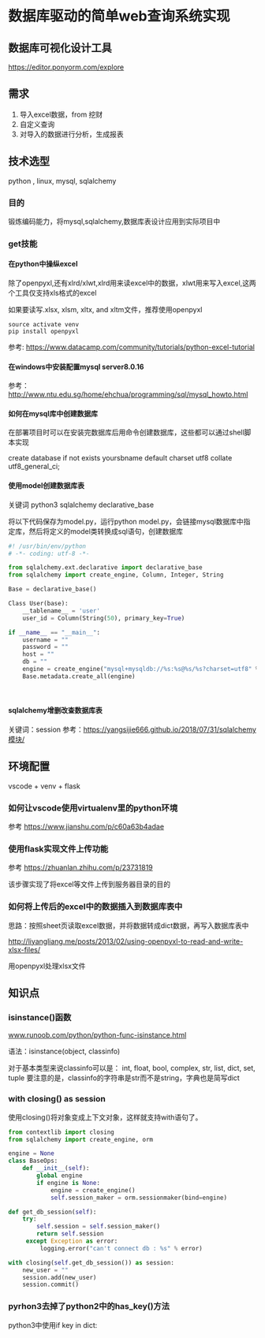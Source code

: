 # 数据库驱动的简单web查询系统实现

## 数据库可视化设计工具

https://editor.ponyorm.com/explore

## 需求

1. 导入excel数据，from 挖财
2. 自定义查询
3. 对导入的数据进行分析，生成报表

## 技术选型

python , linux, mysql, sqlalchemy

###  目的

锻炼编码能力，将mysql,sqlalchemy,数据库表设计应用到实际项目中

### get技能

#### 在python中操纵excel

除了openpyxl,还有xlrd/xlwt,xlrd用来读excel中的数据，xlwt用来写入excel,这两个工具仅支持xls格式的excel

如果要读写.xlsx, xlsm, xltx, and xltm文件，推荐使用openpyxl

```shell
source activate venv
pip install openpyxl
```

参考: https://www.datacamp.com/community/tutorials/python-excel-tutorial

####  在windows中安装配置mysql server8.0.16
参考：http://www.ntu.edu.sg/home/ehchua/programming/sql/mysql_howto.html

#### 如何在mysql库中创建数据库

在部署项目时可以在安装完数据库后用命令创建数据库，这些都可以通过shell脚本实现

create database if not exists yoursbname default charset utf8 collate utf8_general_ci;

####  使用model创建数据库表

关键词 python3 sqlalchemy declarative_base

将以下代码保存为model.py，运行python model.py，会链接mysql数据库中指定库，然后将定义的model类转换成sql语句，创建数据库

```python
#! /usr/bin/env/python
# -*- coding: utf-8 -*-

from sqlalchemy.ext.declarative import declarative_base
from sqlalchemy import create_engine, Column, Integer, String

Base = declarative_base()

Class User(base):
    __tablename__ = 'user'
    user_id = Column(String(50), primary_key=True)

if __name__ == "__main__":
    username = ""
    password = ""
    host = ""
    db = ""
    engine = create_engine("mysql+mysqldb://%s:%s@%s/%s?charset=utf8" %(username, password, host, db), echo = True, pool_size = 100)
    Base.metadata.create_all(engine)
```

​    

#### sqlalchemy增删改查数据库表
关键词：session
参考：https://yangsijie666.github.io/2018/07/31/sqlalchemy模块/



## 环境配置

vscode + venv + flask

### 如何让vscode使用virtualenv里的python环境

参考 https://www.jianshu.com/p/c60a63b4adae

###  使用flask实现文件上传功能

参考 https://zhuanlan.zhihu.com/p/23731819

该步骤实现了将excel等文件上传到服务器目录的目的

### 如何将上传后的excel中的数据插入到数据库表中

思路：按照sheet页读取excel数据，并将数据转成dict数据，再写入数据库表中

http://liyangliang.me/posts/2013/02/using-openpyxl-to-read-and-write-xlsx-files/

用openpyxl处理xlsx文件


## 知识点

### isinstance()函数
www.runoob.com/python/python-func-isinstance.html

语法：isinstance(object, classinfo)

对于基本类型来说classinfo可以是：
int, float, bool, complex, str, list, dict, set, tuple
要注意的是，classinfo的字符串是str而不是string，字典也是简写dict


###  with closing() as session

使用closing()将对象变成上下文对象，这样就支持with语句了。

```python
from contextlib import closing
from sqlalchemy import create_engine, orm

engine = None
class BaseOps:
    def __init__(self):
        global engine
        if engine is None:
            engine = create_engine()
            self.session_maker = orm.sessionmaker(bind=engine)

def get_db_session(self):
    try:
        self.session = self.session_maker()
        return self.session
     except Exception as error:
         logging.error("can't connect db : %s" % error)

with closing(self.get_db_session()) as session:
    new_user = ""
    session.add(new_user)
    session.commit()
```




###  pyrhon3去掉了python2中的has_key()方法

python3中使用if key in dict:




